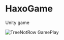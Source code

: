 # HaxoGame
 Unity game

 ![TreeNotRow GamePlay](https://github.com/Juampie/ThreeNotRow/assets/100756099/53d4885a-d187-438b-8dcb-8988080b8327)
